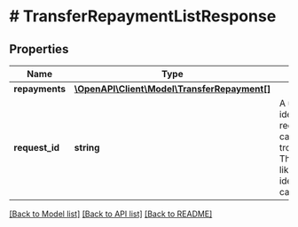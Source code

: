 # # TransferRepaymentListResponse

## Properties

Name | Type | Description | Notes
------------ | ------------- | ------------- | -------------
**repayments** | [**\OpenAPI\Client\Model\TransferRepayment[]**](TransferRepayment.md) |  |
**request_id** | **string** | A unique identifier for the request, which can be used for troubleshooting. This identifier, like all Plaid identifiers, is case sensitive. |

[[Back to Model list]](../../README.md#models) [[Back to API list]](../../README.md#endpoints) [[Back to README]](../../README.md)
